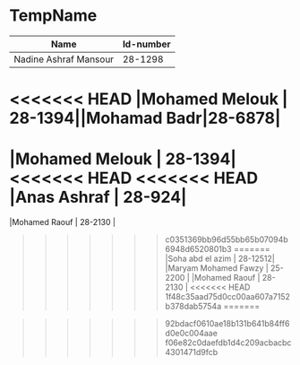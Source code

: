 # TempName

| Name | Id-number |
|------|-----------| 
|Nadine Ashraf Mansour | 28-1298 |
<<<<<<< HEAD
|Mohamed Melouk | 28-1394||Mohamad Badr|28-6878|
=======
|Mohamed Melouk | 28-1394|
<<<<<<< HEAD
<<<<<<< HEAD
|Anas Ashraf | 28-924|
=======
|Mohamed Raouf | 28-2130 |
>>>>>>> c0351369bb96d55bb65b07094b6948d6520801b3
=======
|Soha abd el azim  | 28-12512|
|Maryam Mohamed Fawzy | 25-2200 |
|Mohamed Raouf | 28-2130 |
<<<<<<< HEAD
>>>>>>> 1f48c35aad75d0cc00aa607a7152b378dab5754a
=======

>>>>>>> 92bdacf0610ae18b131b641b84ff6d0e0c004aae
>>>>>>> f06e82c0daefdb1d4c209acbacbc4301471d9fcb
